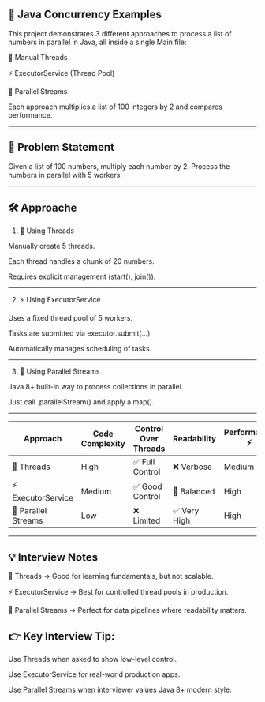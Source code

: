 🚀 Java Concurrency Examples
--
This project demonstrates 3 different approaches to process a list of numbers in parallel in Java, all inside a single Main file:

🧵 Manual Threads

⚡ ExecutorService (Thread Pool)

🌊 Parallel Streams

Each approach multiplies a list of 100 integers by 2 and compares performance.

-------------------------------------------------------------------------------
📌 Problem Statement
-
Given a list of 100 numbers, multiply each number by 2.
Process the numbers in parallel with 5 workers.

-------------------------------------------------------------------------------
🛠️ Approache
-
1. 🧵 Using Threads

Manually create 5 threads.

Each thread handles a chunk of 20 numbers.

Requires explicit management (start(), join()).

------------------------------------------------------------------------------
2. ⚡ Using ExecutorService

Uses a fixed thread pool of 5 workers.

Tasks are submitted via executor.submit(...).

Automatically manages scheduling of tasks.

----------------------------------------------------------------------------
3. 🌊 Using Parallel Streams

Java 8+ built-in way to process collections in parallel.

Just call .parallelStream() and apply a map().

---------------------------------------------------------------------------
| Approach            | Code Complexity | Control Over Threads | Readability | Performance ⚡ |
| ------------------- | --------------- | -------------------- | ----------- | ------------- |
| 🧵 Threads          | High            | ✅ Full Control       | ❌ Verbose   | Medium        |
| ⚡ ExecutorService   | Medium          | ✅ Good Control       | 🙂 Balanced | High          |
| 🌊 Parallel Streams | Low             | ❌ Limited            | ✅ Very High | High          |
----------------------------------------------------------------------------------
💡 Interview Notes
-
🧵 Threads → Good for learning fundamentals, but not scalable.

⚡ ExecutorService → Best for controlled thread pools in production.

🌊 Parallel Streams → Perfect for data pipelines where readability matters.

👉 Key Interview Tip:
-
Use Threads when asked to show low-level control.

Use ExecutorService for real-world production apps.

Use Parallel Streams when interviewer values Java 8+ modern style.
